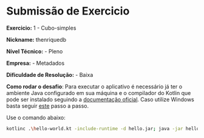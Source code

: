 # Submissão de Exercicio

**Exercicio:** 1 - Cubo-simples

**Nickname:** thenriquedb

**Nível Técnico:** - Pleno

**Empresa:** - Metadados

**Dificuldade de Resolução:** - Baixa

**Como rodar o desafio**:
Para executar o aplicativo é necessário já ter o ambiente Java configurado em sua máquina e o compilador do Kotlin que pode ser instalado seguindo a [documentação oficial](https://kotlinlang.org/docs/command-line.html). Caso utilize Windows basta seguir [este](https://downlinko.com/download-install-kotlin-windows.html) passo a passo.

Use o comando abaixo:
```bash
kotlinc .\hello-world.kt -include-runtime -d hello.jar; java -jar hello.jar
```